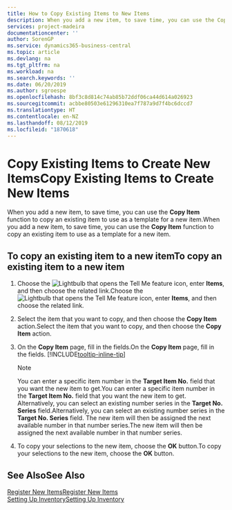 ```yaml
---
title: How to Copy Existing Items to New Items
description: When you add a new item, to save time, you can use the Copy Item function to copy an existing item to use as a template for a new item.
services: project-madeira
documentationcenter: ''
author: SorenGP
ms.service: dynamics365-business-central
ms.topic: article
ms.devlang: na
ms.tgt_pltfrm: na
ms.workload: na
ms.search.keywords: ''
ms.date: 06/20/2019
ms.author: sgroespe
ms.openlocfilehash: 8bf3c8d814c74ab85b72ddf06ca44d614a026923
ms.sourcegitcommit: acbbe80503e61296310ea7f787a9d7f4bc6dccd7
ms.translationtype: HT
ms.contentlocale: en-NZ
ms.lasthandoff: 08/12/2019
ms.locfileid: "1870618"
---
```

# <a name="copy-existing-items-to-create-new-items"></a><span data-ttu-id="8ca7b-103">Copy Existing Items to Create New Items</span><span class="sxs-lookup"><span data-stu-id="8ca7b-103">Copy Existing Items to Create New Items</span></span>
<span data-ttu-id="8ca7b-104">When you add a new item, to save time, you can use the **Copy Item** function to copy an existing item to use as a template for a new item.</span><span class="sxs-lookup"><span data-stu-id="8ca7b-104">When you add a new item, to save time, you can use the **Copy Item** function to copy an existing item to use as a template for a new item.</span></span>  

## <a name="to-copy-an-existing-item-to-a-new-item"></a><span data-ttu-id="8ca7b-105">To copy an existing item to a new item</span><span class="sxs-lookup"><span data-stu-id="8ca7b-105">To copy an existing item to a new item</span></span>  
1. <span data-ttu-id="8ca7b-106">Choose the ![Lightbulb that opens the Tell Me feature](media/ui-search/search_small.png "Tell me what you want to do") icon, enter **Items**, and then choose the related link.</span><span class="sxs-lookup"><span data-stu-id="8ca7b-106">Choose the ![Lightbulb that opens the Tell Me feature](media/ui-search/search_small.png "Tell me what you want to do") icon, enter **Items**, and then choose the related link.</span></span>  
2. <span data-ttu-id="8ca7b-107">Select the item that you want to copy, and then choose the **Copy Item** action.</span><span class="sxs-lookup"><span data-stu-id="8ca7b-107">Select the item that you want to copy, and then choose the **Copy Item** action.</span></span>  
3. <span data-ttu-id="8ca7b-108">On the **Copy Item** page, fill in the fields.</span><span class="sxs-lookup"><span data-stu-id="8ca7b-108">On the **Copy Item** page, fill in the fields.</span></span> [!INCLUDE[tooltip-inline-tip](includes/tooltip-inline-tip_md.md)]

    > [!NOTE]  
    > <span data-ttu-id="8ca7b-109">You can enter a specific item number in the **Target Item No.** field that you want the new item to get.</span><span class="sxs-lookup"><span data-stu-id="8ca7b-109">You can enter a specific item number in the **Target Item No.** field that you want the new item to get.</span></span> <span data-ttu-id="8ca7b-110">Alternatively, you can select an existing number series in the **Target No. Series** field.</span><span class="sxs-lookup"><span data-stu-id="8ca7b-110">Alternatively, you can select an existing number series in the **Target No. Series** field.</span></span> <span data-ttu-id="8ca7b-111">The new item will then be assigned the next available number in that number series.</span><span class="sxs-lookup"><span data-stu-id="8ca7b-111">The new item will then be assigned the next available number in that number series.</span></span>  

5. <span data-ttu-id="8ca7b-112">To copy your selections to the new item, choose the **OK** button.</span><span class="sxs-lookup"><span data-stu-id="8ca7b-112">To copy your selections to the new item, choose the **OK** button.</span></span>  

## <a name="see-also"></a><span data-ttu-id="8ca7b-113">See Also</span><span class="sxs-lookup"><span data-stu-id="8ca7b-113">See Also</span></span>  
[<span data-ttu-id="8ca7b-114">Register New Items</span><span class="sxs-lookup"><span data-stu-id="8ca7b-114">Register New Items</span></span>](inventory-how-register-new-items.md)  
[<span data-ttu-id="8ca7b-115">Setting Up Inventory</span><span class="sxs-lookup"><span data-stu-id="8ca7b-115">Setting Up Inventory</span></span>](inventory-setup-inventory.md)
